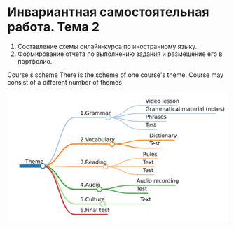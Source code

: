 # Инвариантная самостоятельная работа. Тема 2

1. Составление схемы онлайн-курса по иностранному языку.
2. Формирование отчета по выполнению задания и размещение его в
портфолио.


Course's scheme
There is the scheme of one course's theme. Course may consist of a different number of themes

![](https://github.com/MarinaSvistunova/itLang/blob/master/img/CourseSchema.png)
